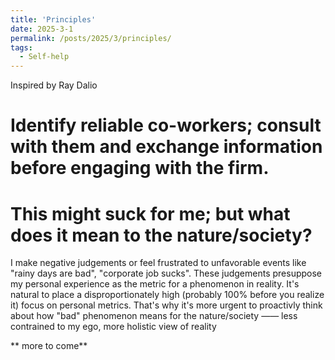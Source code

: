 ```yaml
---
title: 'Principles'
date: 2025-3-1
permalink: /posts/2025/3/principles/
tags:
  - Self-help
---
```


Inspired by Ray Dalio

Identify reliable co-workers; consult with them and exchange information before engaging with the firm.
====

This might suck for me; but what does it mean to the nature/society?
===
I make negative judgements or feel frustrated to unfavorable events like "rainy days are bad", "corporate job sucks". These judgements presuppose my personal experience as the metric for a phenomenon in reality. It's natural to place a disproportionately high (probably 100% before you realize it) focus on personal metrics. That's why it's more urgent to proactivly think about how "bad" phenomenon means for the nature/society —— less contrained to my ego, more holistic view of reality

** more to come**
